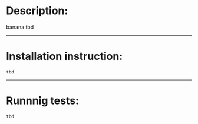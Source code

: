 # Description: 
banana
    tbd
****
# Installation instruction: 
    tbd
***
# Runnnig tests: 
    tbd